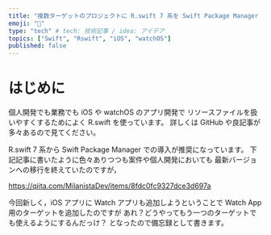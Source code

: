 ```yaml
---
title: "複数ターゲットのプロジェクトに R.swift 7 系を Swift Package Manager で導入"
emoji: "📱"
type: "tech" # tech: 技術記事 / idea: アイデア
topics: ["Swift", "Rswift", "iOS", "watchOS"]
published: false
---
```


# はじめに

個人開発でも業務でも iOS や watchOS のアプリ開発で
リソースファイルを扱いやすくするためによく R.swift を使っています。
詳しくは GitHub や良記事が多々あるので見てください。

R.swift 7 系から Swift Package Manager での導入が推奨になっています。
下記記事に書いたように色々ありつつも案件や個人開発においても
最新バージョンへの移行を終えていたのですが，

https://qiita.com/MilanistaDev/items/8fdc0fc9327dce3d697a

今回新しく，iOS アプリに Watch アプリも追加しようということで
Watch App 用のターゲットを追加したのですが
あれ？どうやってもう一つのターゲットでも使えるようにするんだっけ？
となったので備忘録として書きます。
